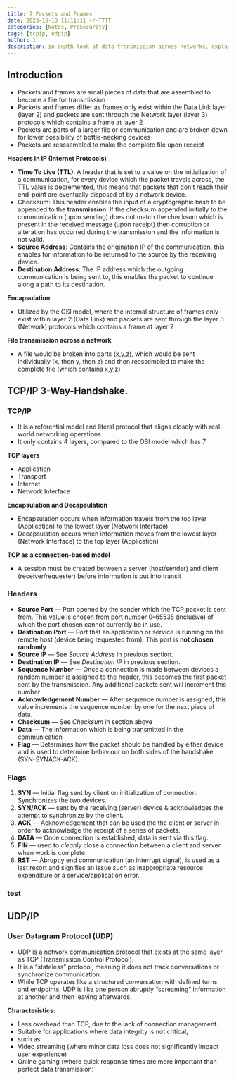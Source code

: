 ```yaml
---
title: 7 Packets and Frames
date: 2023-10-10 11:11:11 +/-TTTT
categories: [Notes, PreSecurity]
tags: [tcpip, udpip] 
author: 1  
description: in-depth look at data transmission across networks, explaining the roles of packets, frames, and the OSI and TCP/IP models.   
---
```


## Introduction

- Packets and frames are small pieces of data that are assembled to become a file for transmission
- Packets and frames differ as frames only exist within the Data Link layer (layer 2) and packets are sent through the Network layer (layer 3) protocols which contains a frame at layer 2
- Packets are parts of a larger file or communication and are broken down for lower possibility of bottle-necking devices
- Packets are reassembled to make the complete file upon receipt

**Headers in IP (Internet Protocols)**

- **Time To Live (TTL)**: A header that is set to a value on the initialization of a communication, for every device which the packet travels across, the TTL value is decremented, this means that packets that don’t reach their end-point are eventually disposed of by a network device.
- Checksum: This header enables the input of a cryptographic hash to be appended to the **transmission**. If the checksum appended initially to the communication (upon sending) does not match the checksum which is present in the received message (upon receipt) then corruption or alteration has occurred during the transmission and the information is not valid.
- **Source Address**: Contains the origination IP of the communication, this enables for information to be returned to the source by the receiving device.
- **Destination Address**: The IP address which the outgoing communication is being sent to, this enables the packet to continue along a path to its destination.

**Encapsulation**
- Utilized by the OSI model, where the internal structure of frames only exist within layer 2 (Data Link) and packets are sent through the layer 3 (Network) protocols which contains a frame at layer 2

**File transmission across a network**
- A file would be broken into parts (x,y,z), which would be sent individually (x, then y, then z) and then reassembled to make the complete file (which contains x,y,z)

## TCP/IP 3-Way-Handshake.

### TCP/IP

- It is a referential model and literal protocol that aligns closely with real-world networking operations
- It only contains 4 layers, compared to the OSI model which has 7

**TCP layers**
- Application
- Transport
- Internet
- Network Interface

**Encapsulation and Decapsulation**

- Encapsulation occurs when information travels from the top layer (Application) to the lowest layer (Network Interface)
- Decapsulation occurs when information moves from the lowest layer (Network Interface) to the top layer (Application)

**TCP as a connection-based model**

- A session must be created between a server (host/sender) and client (receiver/requester) before information is put into transit

### Headers

- **Source Port** — Port opened by the sender which the TCP packet is sent from. This value is chosen from port number 0–65535 (inclusive) of which the port chosen cannot currently be in use.
- **Destination Port** — Port that an application or service is running on the remote host (device being requested from). This port is **not chosen randomly**
- **Source IP** — See *Source Address* in previous section.
- **Destination IP** — See *Destination IP* in previous section.
- **Sequence Number** — Once a connection is made between devices a random number is assigned to the header, this becomes the first packet sent by the transmission. Any additional packets sent will increment this number
- **Acknowledgement Number** — After sequence number is assigned, this value increments the sequence number by one for the next piece of data.
- **Checksum** — See *Checksum* in section above
- **Data** — The information which is being transmitted in the communication
- **Flag** — Determines how the packet should be handled by either device and is used to determine behaviour on both sides of the handshake (SYN-SYNACK-ACK).

### Flags

1. **SYN** — Initial flag sent by client on initialization of connection. Synchronizes the two devices.
2. **SYN/ACK** — sent by the receiving (server) device & acknowledges the attempt to synchronize by the client.
3. **ACK** — Acknowledgement that can be used the the client or server in order to acknowledge the receipt of a series of packets.
4. **DATA** — Once connection is established, data is sent via this flag.
5. **FIN** — used to *cleanly* close a connection between a client and server when work is complete.
6. **RST** — Abruptly end communication (an interrupt signal), is used as a last resort and signifies an issue such as inappropriate resource expenditure or a service/application error.

### test

## UDP/IP

### User Datagram Protocol (UDP)

- UDP is a network communication protocol that exists at the same layer as TCP (Transmission Control Protocol).
- It is a “stateless” protocol, meaning it does not track conversations or synchronize communication.
- While TCP operates like a structured conversation with defined turns and endpoints, UDP is like one person abruptly “screaming” information at another and then leaving afterwards.

**Characteristics:**

* Less overhead than TCP, due to the lack of connection management.
* Suitable for applications where data integrity is not critical,
* such as:
* Video streaming (where minor data loss does not significantly impact user experience)
* Online gaming (where quick response times are more important than perfect data transmission)